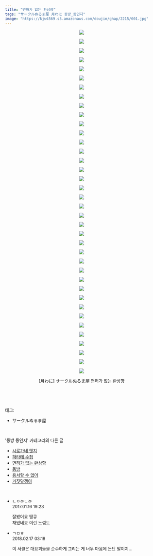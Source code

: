 ```yaml
---
title: "면허가 없는 환상향"
tags: "サークルぬるま屋 月わに 동방_동인지"
image: "https://kjw4569.s3.amazonaws.com/doujin/ghap/2215/001.jpg"
---
```

<div class="article">
<p style="text-align: center; clear: none; float: none;"><img src="{{ site.imgserver3 }}/ghap/2215/001.jpg"/></p>
<p style="text-align: center; clear: none; float: none;"><img src="{{ site.imgserver3 }}/ghap/2215/002.jpg"/></p>
<p style="text-align: center; clear: none; float: none;"><img src="{{ site.imgserver3 }}/ghap/2215/003.jpg"/></p>
<p style="text-align: center; clear: none; float: none;"><img src="{{ site.imgserver3 }}/ghap/2215/004.jpg"/></p>
<p style="text-align: center; clear: none; float: none;"><img src="{{ site.imgserver3 }}/ghap/2215/005.jpg"/></p>
<p style="text-align: center; clear: none; float: none;"><img src="{{ site.imgserver3 }}/ghap/2215/006.jpg"/></p>
<p style="text-align: center; clear: none; float: none;"><img src="{{ site.imgserver3 }}/ghap/2215/007.jpg"/></p>
<p style="text-align: center; clear: none; float: none;"><img src="{{ site.imgserver3 }}/ghap/2215/008.jpg"/></p>
<p style="text-align: center; clear: none; float: none;"><img src="{{ site.imgserver3 }}/ghap/2215/009.jpg"/></p>
<p style="text-align: center; clear: none; float: none;"><img src="{{ site.imgserver3 }}/ghap/2215/010.jpg"/></p>
<p style="text-align: center; clear: none; float: none;"><img src="{{ site.imgserver3 }}/ghap/2215/011.jpg"/></p>
<p style="text-align: center; clear: none; float: none;"><img src="{{ site.imgserver3 }}/ghap/2215/012.jpg"/></p>
<p style="text-align: center; clear: none; float: none;"><img src="{{ site.imgserver3 }}/ghap/2215/013.jpg"/></p>
<p style="text-align: center; clear: none; float: none;"><img src="{{ site.imgserver3 }}/ghap/2215/014.jpg"/></p>
<p style="text-align: center; clear: none; float: none;"><img src="{{ site.imgserver3 }}/ghap/2215/015.jpg"/></p>
<p style="text-align: center; clear: none; float: none;"><img src="{{ site.imgserver3 }}/ghap/2215/016.jpg"/></p>
<p style="text-align: center; clear: none; float: none;"><img src="{{ site.imgserver3 }}/ghap/2215/017.jpg"/></p>
<p style="text-align: center; clear: none; float: none;"><img src="{{ site.imgserver3 }}/ghap/2215/018.jpg"/></p>
<p style="text-align: center; clear: none; float: none;"><img src="{{ site.imgserver3 }}/ghap/2215/019.jpg"/></p>
<p style="text-align: center; clear: none; float: none;"><img src="{{ site.imgserver3 }}/ghap/2215/020.jpg"/></p>
<p style="text-align: center; clear: none; float: none;"><img src="{{ site.imgserver3 }}/ghap/2215/021.jpg"/></p>
<p style="text-align: center; clear: none; float: none;"><img src="{{ site.imgserver3 }}/ghap/2215/022.jpg"/></p>
<p style="text-align: center; clear: none; float: none;"><img src="{{ site.imgserver3 }}/ghap/2215/023.jpg"/></p>
<p style="text-align: center; clear: none; float: none;"><img src="{{ site.imgserver3 }}/ghap/2215/024.jpg"/></p>
<p style="text-align: center; clear: none; float: none;"><img src="{{ site.imgserver3 }}/ghap/2215/025.jpg"/></p>
<p style="text-align: center; clear: none; float: none;"><img src="{{ site.imgserver3 }}/ghap/2215/026.jpg"/></p>
<p style="text-align: center; clear: none; float: none;"><img src="{{ site.imgserver3 }}/ghap/2215/027.jpg"/></p>
<p style="text-align: center; clear: none; float: none;"><img src="{{ site.imgserver3 }}/ghap/2215/028.jpg"/></p>
<p style="text-align: center; clear: none; float: none;"><img src="{{ site.imgserver3 }}/ghap/2215/029.jpg"/></p>
<p style="text-align: center; clear: none; float: none;"><img src="{{ site.imgserver3 }}/ghap/2215/030.jpg"/></p>
<p style="text-align: center; clear: none; float: none;"><img src="{{ site.imgserver3 }}/ghap/2215/031.jpg"/></p>
<p style="text-align: center; clear: none; float: none;"><img src="{{ site.imgserver3 }}/ghap/2215/032.jpg"/></p>
<p style="text-align: center; clear: none; float: none;"><img src="{{ site.imgserver3 }}/ghap/2215/033.jpg"/></p>
<p style="text-align: center; clear: none; float: none;"><img src="{{ site.imgserver3 }}/ghap/2215/034.jpg"/></p>
<p style="text-align: center; clear: none; float: none;"><img src="{{ site.imgserver3 }}/ghap/2215/035.jpg"/></p>
<p style="text-align: center; clear: none; float: none;"><img src="{{ site.imgserver3 }}/ghap/2215/036.jpg"/></p>
<p style="text-align: center; clear: none; float: none;"><img src="{{ site.imgserver3 }}/ghap/2215/037.jpg"/></p>
<p style="text-align: center; clear: none; float: none;"><img src="{{ site.imgserver3 }}/ghap/2215/038.jpg"/></p>
<p style="text-align: center; clear: none; float: none;">[月わに] サークルぬるま屋 면허가 없는 환상향</p>
<p><br/></p>
</div><br/>
<div class="tagTrail">
<p>태그: </p>
<ul>
<li>サークルぬるま屋</li>
</ul>
</div><br/>
<div class="another">
<p>'동방 동인지' 카테고리의 다른 글</p>
<ul>
<li><a href="/ghap_2217">시로가네 엣지</a></li>
<li><a href="/ghap_2216">하타테 수첩</a></li>
<li><a href="/ghap_2215">면허가 없는 환상향</a></li>
<li><a href="/ghap_2213">동방</a></li>
<li><a href="/ghap_2212">용서할 수 없어</a></li>
<li><a href="/ghap_2211">거짓말쟁이</a></li>
</ul>
</div><br/>
<div class="cb_module cb_fluid">
<div class="cb_wrt cb_profile">
<div class="comment">
<ul>
<li class="cb_thumb_off" id="comment14893184">
<div class="cb_comment_area">
<div class="cb_info_area">
<div class="cb_section">
<span class="cb_nick_name">ㄴㅇㅀㄴㅀ</span>
</div>
<div class="cb_section">
<span class="cb_date">2017.01.16 19:23 </span>
</div>
</div>
<div class="cb_dsc_comment">
<p class="cb_dsc">
											잘봤어요 땡큐<br/>
재밌네요 이런 느낌도
										</p>
</div>
</div></li>
<li class="cb_thumb_off" id="comment15200789">
<div class="cb_comment_area">
<div class="cb_info_area">
<div class="cb_section">
<span class="cb_nick_name">ㄱㅁㅎ</span>
</div>
<div class="cb_section">
<span class="cb_date">2018.02.17 03:18 </span>
</div>
</div>
<div class="cb_dsc_comment">
<p class="cb_dsc">
											이 서클은 대요괴들을 순수하게 그리는 게 너무 마음에 든단 말이지...
										</p>
</div>
</div></li>
</ul>
</div>
</div><!-- commentList close -->
</div><br/>
